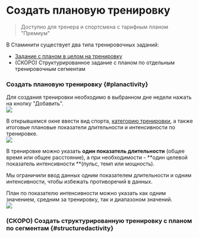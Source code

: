 # Создать плановую тренировку

> Доступно для тренера и спортсмена с тарифным планом "Премиум"

В Стаминити существует два типа тренировочных заданий:

* [Задание с планом в целом на тренировку](#planactivity)
* \(СКОРО\) Структурированное задание с планом по отдельным тренировочным сегментам 

### Создать плановую тренировку {#planactivity}

Для создания тренировки необходимо в выбранном дне недели нажать на кнопку "Добавить".  
![](http://content.staminity.com/assets/images/CreateActivity.gif)

В открывшемся окне ввести вид спорта, [категорию тренировки](/basics/activity-categories.md), а также итоговые плановые показатели длительности и интенсивности по тренировке.  
![](http://content.staminity.com/assets/images/CreatePlanActivity.png)

В тренировке можно указать **один показатель длительности** \(общее время или общее расстояние\), а при необходимости - **один целевой показатель интенсивности **\(пульс, темп или мощность\).

Мы ограничили ввод данных одним показателем длительности и одним интенсивности, чтобы избежать противоречий в данных.

План по показателю интенсивности можно указать как одним значением, средним за тренировку, так и диапазоном значений.  
![](http://content.staminity.com/assets/images/IntensityFromTo.png)

### \(СКОРО\) Создать структурированную тренировку с планом по сегментам {#structuredactivity}



